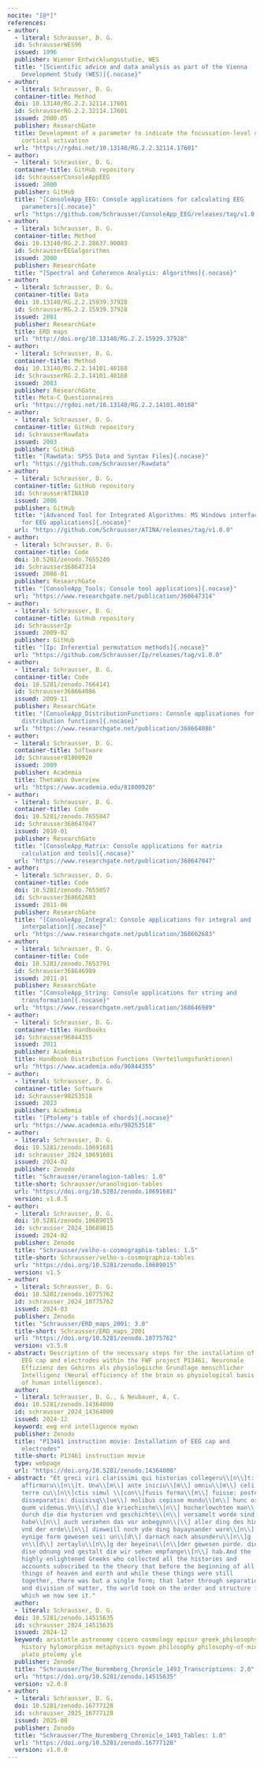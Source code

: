```yaml
---
nocite: "[@*]"
references:
- author:
  - literal: Schrausser, D. G.
  id: SchrausserWES96
  issued: 1996
  publisher: Wiener Entwicklungsstudie, WES
  title: "[Scientific advice and data analysis as part of the Vienna
    Development Study (WES)]{.nocase}"
- author:
  - literal: Schrausser, D. G.
  container-title: Method
  doi: 10.13140/RG.2.2.32114.17601
  id: SchrausserRG.2.2.32114.17601
  issued: 2000-05
  publisher: ResearchGate
  title: Development of a parameter to indicate the focussation-level of
    cortical activation
  url: "https://rgdoi.net/10.13140/RG.2.2.32114.17601"
- author:
  - literal: Schrausser, D. G.
  container-title: GitHub repository
  id: SchrausserConsoleAppEEG
  issued: 2000
  publisher: GitHub
  title: "[ConsoleApp_EEG: Console applications for calculating EEG
    parameters]{.nocase}"
  url: "https://github.com/Schrausser/ConsoleApp_EEG/releases/tag/v1.0.5"
- author:
  - literal: Schrausser, D. G.
  container-title: Method
  doi: 10.13140/RG.2.2.28637.90083
  id: SchrausserEEGalgorithms
  issued: 2000
  publisher: ResearchGate
  title: "[Spectral and Coherence Analysis: Algorithms]{.nocase}"
- author:
  - literal: Schrausser, D. G.
  container-title: Data
  doi: 10.13140/RG.2.2.15939.37928
  id: SchrausserRG.2.2.15939.37928
  issued: 2001
  publisher: ResearchGate
  title: ERD maps
  url: "http://doi.org/10.13140/RG.2.2.15939.37928"
- author:
  - literal: Schrausser, D. G.
  container-title: Method
  doi: 10.13140/RG.2.2.14101.40168
  id: SchrausserRG.2.2.14101.40168
  issued: 2003
  publisher: ResearchGate
  title: Meta-C Questionnaires
  url: "https://rgdoi.net/10.13140/RG.2.2.14101.40168"
- author:
  - literal: Schrausser, D. G.
  container-title: GitHub repository
  id: SchrausserRawdata
  issued: 2003
  publisher: GitHub
  title: "[Rawdata: SPSS Data and Syntax Files]{.nocase}"
  url: "https://github.com/Schrausser/Rawdata"
- author:
  - literal: Schrausser, D. G.
  container-title: GitHub repository
  id: SchrausserATINA10
  issued: 2006
  publisher: GitHub
  title: "[Advanced Tool for Integrated Algorithms: MS Windows interface
    for EEG applications]{.nocase}"
  url: "https://github.com/Schrausser/ATINA/releases/tag/v1.0.0"
- author:
  - literal: Schrausser, D. G.
  container-title: Code
  doi: 10.5281/zenodo.7655240
  id: Schrausser368647314
  issued: 2008-01
  publisher: ResearchGate
  title: "[ConsoleApp_Tools: Console tool applications]{.nocase}"
  url: "https://www.researchgate.net/publication/368647314"
- author:
  - literal: Schrausser, D. G.
  container-title: GitHub repository
  id: SchrausserIp
  issued: 2009-02
  publisher: GitHub
  title: "[Ip: Inferential permutation methods]{.nocase}"
  url: "https://github.com/Schrausser/Ip/releases/tag/v1.0.0"
- author:
  - literal: Schrausser, D. G.
  container-title: Code
  doi: 10.5281/zenodo.7664141
  id: Schrausser368664086
  issued: 2009-11
  publisher: ResearchGate
  title: "[ConsoleApp_DistributionFunctions: Console applicationes for
    distribution functions]{.nocase}"
  url: "https://www.researchgate.net/publication/368664086"
- author:
  - literal: Schrausser, D. G.
  container-title: Software
  id: Schrausser81800920
  issued: 2009
  publisher: Academia
  title: ThetaWin Overview
  url: "https://www.academia.edu/81800920"
- author:
  - literal: Schrausser, D. G.
  container-title: Code
  doi: 10.5281/zenodo.7655047
  id: Schrausser368647047
  issued: 2010-01
  publisher: ResearchGate
  title: "[ConsoleApp_Matrix: Console applications for matrix
    calculation and tools]{.nocase}"
  url: "https://www.researchgate.net/publication/368647047"
- author:
  - literal: Schrausser, D. G.
  container-title: Code
  doi: 10.5281/zenodo.7655057
  id: Schrausser368662683
  issued: 2011-06
  publisher: ResearchGate
  title: "[ConsoleApp_Integral: Console applications for integral and
    interpolation]{.nocase}"
  url: "https://www.researchgate.net/publication/368662683"
- author:
  - literal: Schrausser, D. G.
  container-title: Code
  doi: 10.5281/zenodo.7653791
  id: Schrausser368646989
  issued: 2011-01
  publisher: ResearchGate
  title: "[ConsoleApp_String: Console applications for string and
    transformation]{.nocase}"
  url: "https://www.researchgate.net/publication/368646989"
- author:
  - literal: Schrausser, D. G.
  container-title: Handbooks
  id: Schrausser96844355
  issued: 2011
  publisher: Academia
  title: Handbook Distribution Functions (Verteilungsfunktionen)
  url: "https://www.academia.edu/96844355"
- author:
  - literal: Schrausser, D. G.
  container-title: Software
  id: Schrausser98253518
  issued: 2023
  publisher: Academia
  title: "[Ptolemy's table of chords]{.nocase}"
  url: "https://www.academia.edu/98253518"
- author:
  - literal: Schrausser, D. G.
  doi: 10.5281/zenodo.10691681
  id: schrausser_2024_10691681
  issued: 2024-02
  publisher: Zenodo
  title: "Schrausser/uranologion-tables: 1.0"
  title-short: Schrausser/uranologion-tables
  url: "https://doi.org/10.5281/zenodo.10691681"
  version: v1.0.5
- author:
  - literal: Schrausser, D. G.
  doi: 10.5281/zenodo.10689015
  id: schrausser_2024_10689015
  issued: 2024-02
  publisher: Zenodo
  title: "Schrausser/velho-s-cosmographia-tables: 1.5"
  title-short: Schrausser/velho-s-cosmographia-tables
  url: "https://doi.org/10.5281/zenodo.10689015"
  version: v1.5
- author:
  - literal: Schrausser, D. G.
  doi: 10.5281/zenodo.10775762
  id: schrausser_2024_10775762
  issued: 2024-03
  publisher: Zenodo
  title: "Schrausser/ERD_maps_2001: 3.0"
  title-short: Schrausser/ERD_maps_2001
  url: "https://doi.org/10.5281/zenodo.10775762"
  version: v3.5.0
- abstract: Description of the necessary steps for the installation of
    EEG cap and electrodes within the FWF project P13461, Neuronale
    Effizienz des Gehirns als physiologische Grundlage menschlicher
    Intelligenz (Neural efficiency of the brain as physiological basis
    of human intelligence).
  author:
  - literal: Schrausser, D. G., & Neubauer, A. C.
  doi: 10.5281/zenodo.14364000
  id: schrausser_2024_14364000
  issued: 2024-12
  keyword: eeg erd intelligence myown
  publisher: Zenodo
  title: "P13461 instruction movie: Installation of EEG cap and
    electrodes"
  title-short: P13461 instruction movie
  type: webpage
  url: "https://doi.org/10.5281/zenodo.14364000"
- abstract: "Et greci viri clarissimi qui historias collegeru\\[n\\]t:
    affirmaru\\[n\\]t. Una\\[m\\] ante iniciu\\[m\\] omniu\\[m\\] celi \\[et\\]
    terre cu\\[n\\]ctis simul \\[con\\]fusis forma\\[m\\] fuisse: postea
    disseparatis: diuisisq\\[ue\\] molibus cepisse mundu\\[m\\] hunc ordinem
    quem videmus.Vn\\[d\\] die kriechische\\[n\\] hocherlewchten man\\[n\\]
    durch die die hystorien vnd geschichte\\[n\\] versamelt worde sind.
    habe\\[n\\] auch veriehen das vor anbegynn\\[\\] aller ding des himels
    vnd der erde\\[n\\] dieweill noch yde ding bayaynander ware\\[n\\] ein
    eynige form gewesen sei: un\\[d\\] darnach nach absunderu\\[n\\]g
    vn\\[d\\] zertaylu\\[n\\]g der beyeina\\[n\\]der gewesen pürde. die werlt
    dise odnung vnd gestalt die wir sehen empfange\\[n\\] hab.And the
    highly enlightened Greeks who collected all the histories and
    accounts subscribed to the theory that before the beginning of all
    things of heaven and earth and while these things were still
    together, there was but a single form; that later through separation
    and division of matter, the world took on the order and structure in
    which we now see it."
  author:
  - literal: Schrausser, D. G.
  doi: 10.5281/zenodo.14515635
  id: schrausser_2024_14515635
  issued: 2024-12
  keyword: aristotle astronomy cicero cosmology epicur greek_philosophy
    history hylomorphism metaphysics myown philosophy philosophy-of-mind
    plato ptolemy yle
  publisher: Zenodo
  title: "Schrausser/The_Nuremberg_Chronicle_1493_Transcriptions: 2.0"
  url: "https://doi.org/10.5281/zenodo.14515635"
  version: v2.0.0
- author:
  - literal: Schrausser, D. G.
  doi: 10.5281/zenodo.16777128
  id: schrausser_2025_16777128
  issued: 2025-08
  publisher: Zenodo
  title: "Schrausser/The_Nuremberg_Chronicle_1493_Tables: 1.0"
  url: "https://doi.org/10.5281/zenodo.16777128"
  version: v1.0.0
---
```


